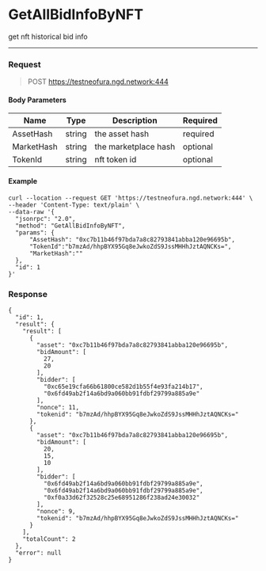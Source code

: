 # GetAllBidInfoByNFT
get nft historical bid info 
<hr>

### Request

> POST https://testneofura.ngd.network:444

#### Body Parameters

|    Name    | Type | Description | Required |
| ---------- | --- |    ------    | ----|
| AssetHash     | string|  the asset hash | required |
| MarketHash     | string| the marketplace hash | optional |
| TokenId     | string| nft token id | optional |




#### Example
```
curl --location --request GET 'https://testneofura.ngd.network:444' \
--header 'Content-Type: text/plain' \
--data-raw '{
  "jsonrpc": "2.0",
  "method": "GetAllBidInfoByNFT",
  "params": {      
      "AssetHash": "0xc7b11b46f97bda7a8c82793841abba120e96695b",
      "TokenId":"b7mzAd/hhpBYX95Gq8eJwkoZdS9JssMHHhJztAQNCKs=",
      "MarketHash":""
  },
  "id": 1
}'
```
### Response
```json5
{
  "id": 1,
  "result": {
    "result": [
      {
        "asset": "0xc7b11b46f97bda7a8c82793841abba120e96695b",
        "bidAmount": [
          27,
          20
        ],
        "bidder": [
          "0xc65e19cfa66b61800ce582d1b55f4e93fa214b17",
          "0x6fd49ab2f14a6bd9a060bb91fdbf29799a885a9e"
        ],
        "nonce": 11,
        "tokenid": "b7mzAd/hhpBYX95Gq8eJwkoZdS9JssMHHhJztAQNCKs="
      },
      {
        "asset": "0xc7b11b46f97bda7a8c82793841abba120e96695b",
        "bidAmount": [
          20,
          15,
          10
        ],
        "bidder": [
          "0x6fd49ab2f14a6bd9a060bb91fdbf29799a885a9e",
          "0x6fd49ab2f14a6bd9a060bb91fdbf29799a885a9e",
          "0xf0a33d62f32528c25e68951286f238ad24e30032"
        ],
        "nonce": 9,
        "tokenid": "b7mzAd/hhpBYX95Gq8eJwkoZdS9JssMHHhJztAQNCKs="
      }
    ],
    "totalCount": 2
  },
  "error": null
}
```

